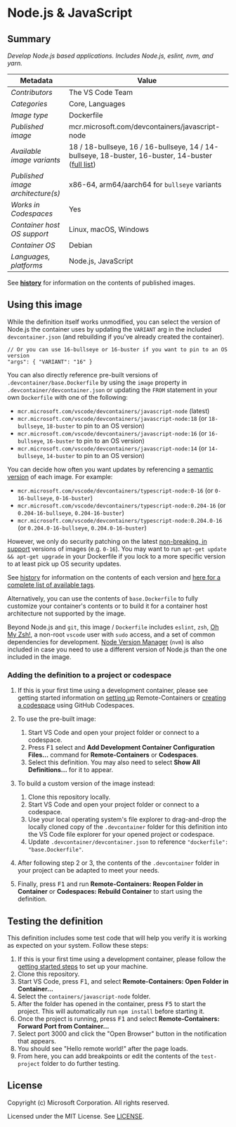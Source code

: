 # Node.js & JavaScript

## Summary

*Develop Node.js based applications. Includes Node.js, eslint, nvm, and yarn.*

| Metadata | Value |  
|----------|-------|
| *Contributors* | The VS Code Team |
| *Categories* | Core, Languages |
| *Image type* | Dockerfile |
| *Published image* | mcr.microsoft.com/devcontainers/javascript-node |
| *Available image variants* | 18 / 18-bullseye, 16 / 16-bullseye, 14 / 14-bullseye, 18-buster, 16-buster, 14-buster ([full list](https://mcr.microsoft.com/v2/devcontainers/javascript-node/tags/list)) |
| *Published image architecture(s)* | x86-64, arm64/aarch64 for `bullseye` variants |
| *Works in Codespaces* | Yes |
| *Container host OS support* | Linux, macOS, Windows |
| *Container OS* | Debian |
| *Languages, platforms* | Node.js, JavaScript |

See **[history](history)** for information on the contents of published images.

## Using this image

While the definition itself works unmodified, you can select the version of Node.js the container uses by updating the `VARIANT` arg in the included `devcontainer.json` (and rebuilding if you've already created the container).

```jsonc
// Or you can use 16-bullseye or 16-buster if you want to pin to an OS version
"args": { "VARIANT": "16" }
```

You can also directly reference pre-built versions of `.devcontainer/base.Dockerfile` by using the `image` property in `.devcontainer/devcontainer.json` or updating the `FROM` statement in your own `Dockerfile` with one of the following:

- `mcr.microsoft.com/vscode/devcontainers/javascript-node` (latest)
- `mcr.microsoft.com/vscode/devcontainers/javascript-node:18` (or `18-bullseye`, `18-buster` to pin to an OS version)
- `mcr.microsoft.com/vscode/devcontainers/javascript-node:16` (or `16-bullseye`, `16-buster` to pin to an OS version)
- `mcr.microsoft.com/vscode/devcontainers/javascript-node:14` (or `14-bullseye`, `14-buster` to pin to an OS version)

You can decide how often you want updates by referencing a [semantic version](https://semver.org/) of each image. For example:

- `mcr.microsoft.com/vscode/devcontainers/typescript-node:0-16` (or `0-16-bullseye`, `0-16-buster`)
- `mcr.microsoft.com/vscode/devcontainers/typescript-node:0.204-16` (or `0.204-16-bullseye`, `0.204-16-buster`)
- `mcr.microsoft.com/vscode/devcontainers/typescript-node:0.204.0-16` (or `0.204.0-16-bullseye`, `0.204.0-16-buster`)

However, we only do security patching on the latest [non-breaking, in support](https://github.com/microsoft/vscode-dev-containers/issues/532) versions of images (e.g. `0-16`). You may want to run `apt-get update && apt-get upgrade` in your Dockerfile if you lock to a more specific version to at least pick up OS security updates.

See [history](history) for information on the contents of each version and [here for a complete list of available tags](https://mcr.microsoft.com/v2/vscode/devcontainers/typescript-node/tags/list).

Alternatively, you can use the contents of `base.Dockerfile` to fully customize your container's contents or to build it for a container host architecture not supported by the image.

Beyond Node.js and `git`, this image / `Dockerfile` includes `eslint`, `zsh`, [Oh My Zsh!](https://ohmyz.sh/), a non-root `vscode` user with `sudo` access, and a set of common dependencies for development. [Node Version Manager](https://github.com/nvm-sh/nvm) (`nvm`) is also included in case you need to use a different version of Node.js than the one included in the image.

### Adding the definition to a project or codespace

1. If this is your first time using a development container, please see getting started information on [setting up](https://aka.ms/vscode-remote/containers/getting-started) Remote-Containers or [creating a codespace](https://aka.ms/ghcs-open-codespace) using GitHub Codespaces.

2. To use the pre-built image:
   1. Start VS Code and open your project folder or connect to a codespace.
   2. Press <kbd>F1</kbd> select and **Add Development Container Configuration Files...** command for **Remote-Containers** or **Codespaces**.
   3. Select this definition. You may also need to select **Show All Definitions...** for it to appear.

3. To build a custom version of the image instead:
   1. Clone this repository locally.
   2. Start VS Code and open your project folder or connect to a codespace.
   3. Use your local operating system's file explorer to drag-and-drop the locally cloned copy of the `.devcontainer` folder for this definition into the VS Code file explorer for your opened project or codespace.
   4. Update `.devcontainer/devcontainer.json` to reference `"dockerfile": "base.Dockerfile"`.

4. After following step 2 or 3, the contents of the `.devcontainer` folder in your project can be adapted to meet your needs.

5. Finally, press <kbd>F1</kbd> and run **Remote-Containers: Reopen Folder in Container** or **Codespaces: Rebuild Container** to start using the definition.

## Testing the definition

This definition includes some test code that will help you verify it is working as expected on your system. Follow these steps:

1. If this is your first time using a development container, please follow the [getting started steps](https://aka.ms/vscode-remote/containers/getting-started) to set up your machine.
2. Clone this repository.
3. Start VS Code, press <kbd>F1</kbd>, and select **Remote-Containers: Open Folder in Container...**
4. Select the `containers/javascript-node` folder.
5. After the folder has opened in the container, press <kbd>F5</kbd> to start the project. This will automatically run `npm install` before starting it.
6. Once the project is running, press <kbd>F1</kbd> and select **Remote-Containers: Forward Port from Container...**
7. Select port 3000 and click the "Open Browser" button in the notification that appears.
8. You should see "Hello remote world!" after the page loads.
9. From here, you can add breakpoints or edit the contents of the `test-project` folder to do further testing.

## License

Copyright (c) Microsoft Corporation. All rights reserved.

Licensed under the MIT License. See [LICENSE](https://github.com/microsoft/vscode-dev-containers/blob/main/LICENSE).
